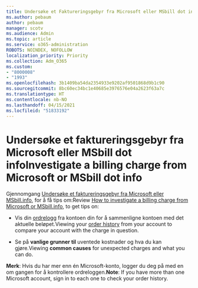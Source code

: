 ```yaml
---
title: Undersøke et Faktureringsgebyr fra Microsoft eller MSbill dot info
ms.author: pebaum
author: pebaum
manager: scotv
ms.audience: Admin
ms.topic: article
ms.service: o365-administration
ROBOTS: NOINDEX, NOFOLLOW
localization_priority: Priority
ms.collection: Adm_O365
ms.custom:
- "8000008"
- "1993"
ms.openlocfilehash: 3b1409ba54da2354933e9202af9501868d9b1c90
ms.sourcegitcommit: 8bc60ec34bc1e40685e3976576e04a2623f63a7c
ms.translationtype: HT
ms.contentlocale: nb-NO
ms.lasthandoff: 04/15/2021
ms.locfileid: "51833192"
---
```

# <a name="investigate-a-billing-charge-from-microsoft-or-msbill-dot-info"></a><span data-ttu-id="5644e-102">Undersøke et faktureringsgebyr fra Microsoft eller MSbill dot info</span><span class="sxs-lookup"><span data-stu-id="5644e-102">Investigate a billing charge from Microsoft or MSbill dot info</span></span>

<span data-ttu-id="5644e-103">Gjennomgang [Undersøke et faktureringsgebyr fra Microsoft eller MSbill.info](https://support.microsoft.com/help/10623/microsoft-account-investigate-billing-charge), for å få tips om:</span><span class="sxs-lookup"><span data-stu-id="5644e-103">Review [How to investigate a billing charge from Microsoft or MSbill.info](https://support.microsoft.com/help/10623/microsoft-account-investigate-billing-charge), to get tips on:</span></span> 

- <span data-ttu-id="5644e-104">Vis din [ordrelogg](https://account.microsoft.com/billing/orders/) fra kontoen din for å sammenligne kontoen med det aktuelle beløpet.</span><span class="sxs-lookup"><span data-stu-id="5644e-104">Viewing your [order history](https://account.microsoft.com/billing/orders/) from your account to compare your account with the charge in question.</span></span>

- <span data-ttu-id="5644e-105">Se på **vanlige grunner til** uventede kostnader og hva du kan gjøre.</span><span class="sxs-lookup"><span data-stu-id="5644e-105">Viewing **common causes** for unexpected charges and what you can do.</span></span>

<span data-ttu-id="5644e-106">**Merk**: Hvis du har mer enn én Microsoft-konto, logger du deg på med en om gangen for å kontrollere ordreloggen.</span><span class="sxs-lookup"><span data-stu-id="5644e-106">**Note**: If you have more than one Microsoft account, sign in to each one to check your order history.</span></span>
